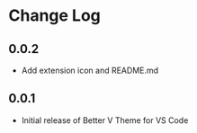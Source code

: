 # Change Log

## 0.0.2
- Add extension icon and README.md

## 0.0.1
- Initial release of Better V Theme for VS Code
